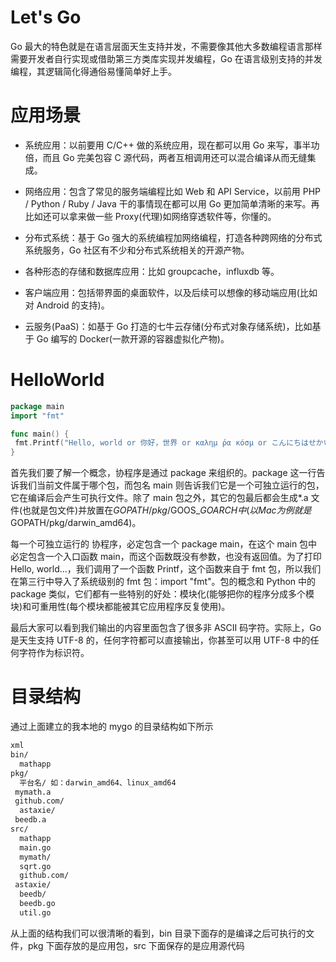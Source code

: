 # Let's Go

Go 最大的特色就是在语言层面天生支持并发，不需要像其他大多数编程语言那样需要开发者自行实现或借助第三方类库实现并发编程，Go 在语言级别支持的并发编程，其逻辑简化得通俗易懂简单好上手。

# 应用场景

- 系统应用：以前要用 C/C++ 做的系统应用，现在都可以用 Go 来写，事半功倍，而且 Go 完美包容 C 源代码，两者互相调用还可以混合编译从而无缝集成。

- 网络应用：包含了常见的服务端编程比如 Web 和 API Service，以前用 PHP / Python / Ruby / Java 干的事情现在都可以用 Go 更加简单清晰的来写。再比如还可以拿来做一些 Proxy(代理)如网络穿透软件等，你懂的。

- 分布式系统：基于 Go 强大的系统编程加网络编程，打造各种跨网络的分布式系统服务，Go 社区有不少和分布式系统相关的开源产物。

- 各种形态的存储和数据库应用：比如 groupcache，influxdb 等。

- 客户端应用：包括带界面的桌面软件，以及后续可以想像的移动端应用(比如对 Android 的支持)。

- 云服务(PaaS)：如基于 Go 打造的七牛云存储(分布式对象存储系统)，比如基于 Go 编写的 Docker(一款开源的容器虚拟化产物)。

# HelloWorld

```go
package main
import "fmt"

func main() {
 fmt.Printf("Hello, world or 你好，世界 or καλημ ́ρα κóσμ or こんにちはせかい\n")
}
```

首先我们要了解一个概念，协程序是通过 package 来组织的。package 这一行告诉我们当前文件属于哪个包，而包名 main 则告诉我们它是一个可独立运行的包，它在编译后会产生可执行文件。除了 main 包之外，其它的包最后都会生成\*.a 文件(也就是包文件)并放置在$GOPATH/pkg/$GOOS\_$GOARCH中(以 Mac 为例就是$GOPATH/pkg/darwin_amd64)。

每一个可独立运行的 协程序，必定包含一个 package main，在这个 main 包中必定包含一个入口函数 main，而这个函数既没有参数，也没有返回值。为了打印 Hello, world...，我们调用了一个函数 Printf，这个函数来自于 fmt 包，所以我们在第三行中导入了系统级别的 fmt 包：import "fmt"。包的概念和 Python 中的 package 类似，它们都有一些特别的好处：模块化(能够把你的程序分成多个模块)和可重用性(每个模块都能被其它应用程序反复使用)。

最后大家可以看到我们输出的内容里面包含了很多非 ASCII 码字符。实际上，Go 是天生支持 UTF-8 的，任何字符都可以直接输出，你甚至可以用 UTF-8 中的任何字符作为标识符。

# 目录结构

通过上面建立的我本地的 mygo 的目录结构如下所示

```sh
xml
bin/
  mathapp
pkg/
  平台名/ 如：darwin_amd64、linux_amd64
 mymath.a
 github.com/
  astaxie/
 beedb.a
src/
  mathapp
  main.go
  mymath/
  sqrt.go
  github.com/
 astaxie/
  beedb/
  beedb.go
  util.go
```

从上面的结构我们可以很清晰的看到，bin 目录下面存的是编译之后可执行的文件，pkg 下面存放的是应用包，src 下面保存的是应用源代码
